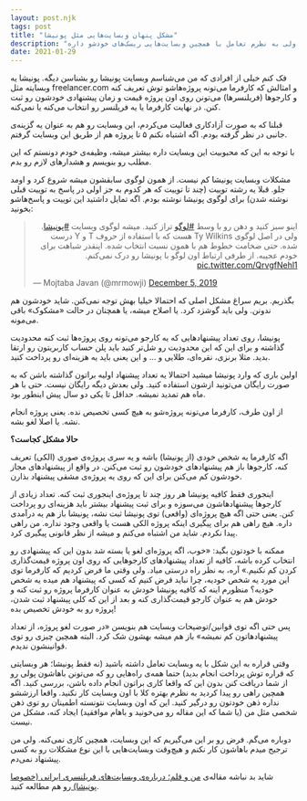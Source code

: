 ```yaml
---
layout: post.njk
tags: post
title: "مشکل پنهان وبسایت‌هایی مثل پونیشا"
description: "احتمالا این مشکل وبسایت پونیشا رو خیلیا نمی‌دونن. شاید خودشون هم ندونن. ولی به نظرم تعامل با همچین وبسایت‌هایی ریسک‌های خودشو داره."
date: 2021-01-29
---
```


فک کنم خیلی از افرادی که من می‌شناسم وبسایت پونیشا رو بشناسن دیگه. پونیشا یه وبسایته مثل freelancer.com و
امثالش که کارفرما می‌تونه پروژه‌هاشو توش تعریف کنه و کارجوها (فریلنسرها) می‌تونن روی اون پروژه قیمت و زمان پیشنهادی خودشون رو ثبت کنن. در نهایت کارفرما یا یه فریلنسر رو انتخاب می‌کنه یا نمی‌کنه.

قبلنا که به صورت آزادکاری فعالیت می‌کردم، این وبسایت رو هم به عنوان یه گزینه‌ی جانبی در نظر گرفته بودم. اگه اشتباه نکنم ۵ تا پروژه هم از طریق این وبسایت گرفتم.

با توجه به این که محبوبیت این وبسایت داره بیشتر میشه، وظیفه‌ی خودم دونستم که این مطلب رو بنویسم و هشدارهای لازم رو بدم.

مشکلات وبسایت پونیشا کم نیست. از همون لوگوی سابقشون میشه شروع کرد و اومد جلو. قبلا یه رشته توییت (چند تا توییت که هر کدوم به جز اولی در پاسخ به توییت قبلی نوشته شدن) برای لوگوی پونیشا نوشته بودم. اگه تمایل داشتید این توییت و پاسخ‌هاشو بخونید:

<blockquote class="twitter-tweet"><p lang="fa" dir="rtl">اینو سبز کنید و دهن رو با وسط <a href="https://twitter.com/hashtag/%D9%84%D9%88%DA%AF%D9%88?src=hash&amp;ref_src=twsrc%5Etfw">#لوگو</a> تراز کنید. میشه لوگوی وبسایت <a href="https://twitter.com/hashtag/%D9%BE%D9%88%D9%86%DB%8C%D8%B4%D8%A7?src=hash&amp;ref_src=twsrc%5Etfw">#پونیشا</a>. ولی در اصل لوگوی Ty Wilkins هست که با استفاده از حروف T و Y درست شده. حتی ضخامت خطوط هم با همون نسبت انتخاب شده. اینقدر شباهت برای خودم عجیبه. از طرفی ارتباط اون لوگو با پونیشا رو درک نمی‌کنم. <a href="https://t.co/QrvgfNehl1">pic.twitter.com/QrvgfNehl1</a></p>&mdash; Mojtaba Javan (@mrmowji) <a href="https://twitter.com/mrmowji/status/1202532469414645762?ref_src=twsrc%5Etfw">December 5, 2019</a></blockquote> <script async src="https://platform.twitter.com/widgets.js" charset="utf-8"></script>

بگذریم. بریم سراغ مشکل اصلی که احتمالا خیلیا بهش توجه نمی‌کنن. شاید خودشون هم ندونن. ولی باید گوشزد کرد. یا اصلاح میشه، یا همچنان در حالت «مشکوک» باقی می‌مونه.

پونیشا، روی تعداد پیشنهادهایی که یه کارجو می‌تونه روی پروژه‌ها ثبت کنه محدودیت گذاشته و برای این که این محدودیت رو شل‌تر کنید باید پلن حساب کاربریتون رو ارتقا بدید. مثلا برنزی، نقره‌ای، طلایی و ... و این یعنی باید یه هزینه‌ای رو پرداخت کنید.

اولین باری که وارد پونیشا میشید احتمالا یه تعداد پیشنهاد اولیه براتون گذاشته باشن که به صورت رایگان می‌تونید ازشون استفاده کنید. ولی بعدش دیگه رایگان نیست. حتی با هر ماه هم تمدید نمیشه. حداقل تا یکی دو سال پیش اینطور بود.

از اون طرف، کارفرما می‌تونه پروژه‌شو به هیچ کسی تخصیص نده. یعنی پروژه انجام نشه. یا اصلا لغو بشه.

**حالا مشکل کجاست؟**

اگه کارفرما یه شخص خودی (از پونیشا) باشه و یه سری پروژه‌ی صوری (الکی) تعریف کنه، کارجوها باز هم پیشنهادهای خودشون رو ثبت می‌کنن. در واقع از پیشنهادهای مجاز خودشون کم می‌کنن برای این که روی یه پروژه‌ی مشقی پیشنهاد بذارن.

اینجوری فقط کافیه پونیشا هر روز چند تا پروژه‌ی اینجوری ثبت کنه. تعداد زیادی از کارجوها پیشنهادهاشون می‌سوزه و برای ثبت پیشنهاد بیشتر باید هزینه‌ای رو پرداخت کنن. یعنی حتی اگه هیچ پروژه‌ای (واقعی) توی پونیشا ثبت نشه، پونیشا باز هم یه درآمدی داره. هیچ راهی هم برای پیگیری اینکه پروژه الکی هست یا واقعی وجود نداره. من راهی پیدا نکردم. شاید من اشتباه می‌کنم و میشه از نظر قانونی پیگیری کرد.

ممکنه با خودتون بگید: «خوب، اگه پروژه‌ای لغو یا بسته شد بدون این که پیشنهادی رو انتخاب کرده باشه، کافیه از تعداد پیشنهادهای کارجوهایی که روی اون پروژه قیمت‌گذاری کردن کم نکنیم.» آره، به نظر راه درستی میاد. ولی وقتی ما فرض کردیم که کارفرما توی این مورد یه شخص خودیه، چرا نباید فرض کنیم که کسی که پیشنهاد هم میده یه شخص خودیه؟ منظورم اینه که کافیه پونیشا خودش به عنوان کارفرما پروژه رو ثبت کنه و خودش هم به عنوان کارجو قیمت‌گذاری کنه و بعد از این که کلی پیشنهاد ثبت شدن، پروژه رو به خودش تخصیص بده!

پس حتی اگه توی قوانین/توضیحات وبسایت هم بنویسن «در صورت لغو پروژه، از تعداد پیشنهادهاتون کم نمیشه» باز هم میشه بهشون شک کرد. البته همچین چیزی رو توی قوانینشون ندیدم.

وقتی قراره به این شکل با یه وبسایت تعامل داشته باشید (نه فقط پونیشا؛ هر وبسایتی که قراره توش پرداخت انجام بدید) حتما همه‌ی راه‌هایی رو که می‌تونن باهاشون پولی رو از شما دریافت کنن بدون این که واقعا کاری براتون انجام داده باشن، بررسی کنید. اگه همچین راهی رو پیدا کردید به نظرم بهتره کلا با اون وبسایت کار نکنید. واقعا ارزششو نداره ذهن خودتون رو درگیر کنید. این که اون وبسایت نتونسته اطمینان رو توی ذهن شخصی مثل من (یا شما که این مقاله رو می‌خونید و باهام موافقید) ایجاد کنه، مشکل من نیست.

دوباره می‌گم. فرض رو بر این می‌گیریم که این وبسایت، همچین کاری نمی‌کنه. ولی من ترجیح میدم باهاشون کار نکنم و هیچ‌وقت وبسایت‌هایی با این نوع مشکلات رو به کسی پیشنهاد نمی‌دم.

شاید بد نباشه مقاله‌ی
<a href="https://virgool.io/@parchami7/%D9%85%D9%86-%D9%88-%D9%82%D9%84%D9%85%D8%9B-%D8%AF%D8%B1%D8%A8%D8%A7%D8%B1%D9%87-%D8%B3%D8%A7%DB%8C%D8%AA-%D9%87%D8%A7%DB%8C-%D9%81%D8%B1%DB%8C%D9%84%D9%86%D8%B3%D8%B1%DB%8C-%D8%A7%DB%8C%D8%B1%D8%A7%D9%86%DB%8C-%D8%AE%D8%B5%D9%88%D8%B5%D8%A7-%D9%BE%D9%88%D9%86%DB%8C%D8%B4%D8%A7-k4w9107bmgag" target="_blank">
من و قلم؛ درباره‌ی وبسایت‌های فریلنسری ایرانی (خصوصا پونیشا)
</a>
رو هم مطالعه کنید.
